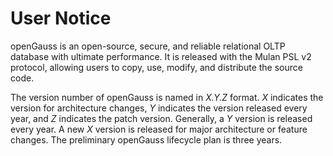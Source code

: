 # User Notice<a name="EN-US_TOPIC_0000001208538397"></a>

openGauss is an open-source, secure, and reliable relational OLTP database with ultimate performance. It is released with the Mulan PSL v2 protocol, allowing users to copy, use, modify, and distribute the source code.

The version number of openGauss is named in  _X.Y.Z_  format.  _X_  indicates the version for architecture changes,  _Y_  indicates the version released every year, and  _Z_  indicates the patch version. Generally, a  _Y_  version is released every year. A new  _X_  version is released for major architecture or feature changes. The preliminary openGauss lifecycle plan is three years.

